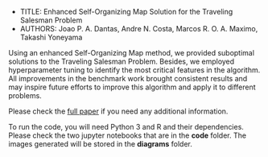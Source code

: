 + TITLE:  Enhanced Self-Organizing Map Solution for the Traveling Salesman Problem
+ AUTHORS: Joao P. A. Dantas, Andre N. Costa, Marcos R. O. A. Maximo, Takashi Yoneyama

Using an enhanced Self-Organizing Map method, we provided suboptimal solutions to the Traveling Salesman Problem. Besides, we employed hyperparameter tuning to identify the most critical features in the algorithm. All improvements in the benchmark work brought consistent results and may inspire future efforts to improve this algorithm and apply it to different problems.

Please check the [full paper](https://arxiv.org/abs/2201.07208) if you need any additional information.

To run the code, you will need Python 3 and R and their dependencies. Please check the two jupyter notebooks that are in the **code**  folder. The images generated will be stored in the **diagrams** folder. 
